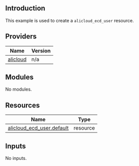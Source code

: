 ## Introduction

This example is used to create a `alicloud_ecd_user` resource.

<!-- BEGIN_TF_DOCS -->
## Providers

| Name | Version |
|------|---------|
| <a name="provider_alicloud"></a> [alicloud](#provider\_alicloud) | n/a |

## Modules

No modules.

## Resources

| Name | Type |
|------|------|
| [alicloud_ecd_user.default](https://registry.terraform.io/providers/aliyun/alicloud/latest/docs/resources/ecd_user) | resource |

## Inputs

No inputs.
<!-- END_TF_DOCS -->    